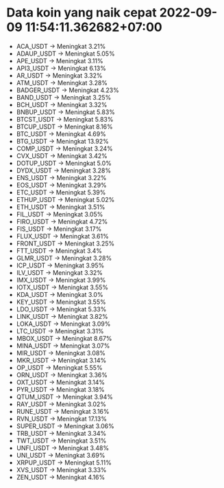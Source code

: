 # Data koin yang naik cepat 2022-09-09 11:54:11.362682+07:00

* ACA_USDT -> Meningkat 3.21%
* ADAUP_USDT -> Meningkat 5.05%
* APE_USDT -> Meningkat 3.11%
* API3_USDT -> Meningkat 6.13%
* AR_USDT -> Meningkat 3.32%
* ATM_USDT -> Meningkat 3.28%
* BADGER_USDT -> Meningkat 4.23%
* BAND_USDT -> Meningkat 3.25%
* BCH_USDT -> Meningkat 3.32%
* BNBUP_USDT -> Meningkat 5.83%
* BTCST_USDT -> Meningkat 5.83%
* BTCUP_USDT -> Meningkat 8.16%
* BTC_USDT -> Meningkat 4.69%
* BTG_USDT -> Meningkat 13.92%
* COMP_USDT -> Meningkat 3.24%
* CVX_USDT -> Meningkat 3.42%
* DOTUP_USDT -> Meningkat 5.0%
* DYDX_USDT -> Meningkat 3.28%
* ENS_USDT -> Meningkat 3.22%
* EOS_USDT -> Meningkat 3.29%
* ETC_USDT -> Meningkat 5.39%
* ETHUP_USDT -> Meningkat 5.02%
* ETH_USDT -> Meningkat 3.51%
* FIL_USDT -> Meningkat 3.05%
* FIRO_USDT -> Meningkat 4.72%
* FIS_USDT -> Meningkat 3.17%
* FLUX_USDT -> Meningkat 3.61%
* FRONT_USDT -> Meningkat 3.25%
* FTT_USDT -> Meningkat 3.4%
* GLMR_USDT -> Meningkat 3.28%
* ICP_USDT -> Meningkat 3.95%
* ILV_USDT -> Meningkat 3.32%
* IMX_USDT -> Meningkat 3.99%
* IOTX_USDT -> Meningkat 3.55%
* KDA_USDT -> Meningkat 3.0%
* KEY_USDT -> Meningkat 3.55%
* LDO_USDT -> Meningkat 5.33%
* LINK_USDT -> Meningkat 3.82%
* LOKA_USDT -> Meningkat 3.09%
* LTC_USDT -> Meningkat 3.31%
* MBOX_USDT -> Meningkat 8.67%
* MINA_USDT -> Meningkat 3.07%
* MIR_USDT -> Meningkat 3.08%
* MKR_USDT -> Meningkat 3.14%
* OP_USDT -> Meningkat 5.55%
* ORN_USDT -> Meningkat 3.36%
* OXT_USDT -> Meningkat 3.14%
* PYR_USDT -> Meningkat 3.18%
* QTUM_USDT -> Meningkat 3.94%
* RAY_USDT -> Meningkat 3.02%
* RUNE_USDT -> Meningkat 3.16%
* RVN_USDT -> Meningkat 17.13%
* SUPER_USDT -> Meningkat 3.06%
* TRB_USDT -> Meningkat 3.34%
* TWT_USDT -> Meningkat 3.51%
* UNFI_USDT -> Meningkat 3.48%
* UNI_USDT -> Meningkat 3.69%
* XRPUP_USDT -> Meningkat 5.11%
* XVS_USDT -> Meningkat 3.33%
* ZEN_USDT -> Meningkat 4.16%
